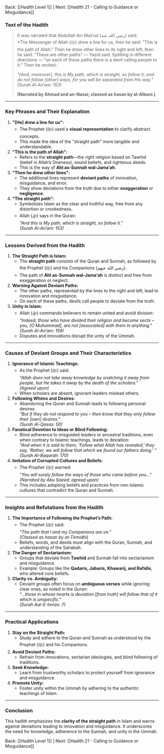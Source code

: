 Back: [[Hadith Level 1]] | Next: [[Hadith 21 - Calling to Guidance or Misguidance]]
### Text of the Hadith
> It was narrated that Abdullah ibn Mas‘ud (رضي الله عنه) said:  
> *The Messenger of Allah (ﷺ) drew a line for us, then he said: "This is the path of Allah." Then he drew other lines to its right and left, then he said: "These are other paths" — Yazid said: Splitting in different directions — "on each of these paths there is a devil calling people to it." Then he recited:  
>  
> *"[And, moreover], this is My path, which is straight, so follow it; and do not follow [other] ways, for you will be separated from His way."*  
> *(Surah Al-An‘am: 153)*  
>  
> **(Narrated by Ahmad and an-Nasai; classed as hasan by al-Albani.)**

---

### Key Phrases and Their Explanation
1. **"[He] drew a line for us":**
   - The Prophet (ﷺ) used a **visual representation** to clarify abstract concepts.
   - This made the idea of the "straight path" more tangible and understandable.
2. **"This is the path of Allah":**
   - Refers to the **straight path**—the right religion based on Tawhid (belief in Allah’s Oneness), sound beliefs, and righteous deeds.
   - This is the way of **Ahl as-Sunnah wal-Jama‘ah**.
3. **"Then he drew other lines":**
   - The additional lines represent **deviant paths** of innovation, misguidance, and error.  
   - They show deviations from the truth due to either **exaggeration** or **negligence**.
4. **"The straight path":**
   - Symbolizes Islam as the clear and truthful way, free from any distortion or crookedness.
   - Allah (ﷻ) says in the Quran:  
     *"And this is My path, which is straight, so follow it."*  
     *(Surah Al-An‘am: 153)*

---

### Lessons Derived from the Hadith
1. **The Straight Path is Islam:**
   - The **straight path** consists of the Quran and Sunnah, as followed by the Prophet (ﷺ) and his Companions (رضي الله عنهم).  
   - The path of **Ahl as-Sunnah wal-Jama‘ah** is distinct and free from exaggeration or neglect.
2. **Warning Against Deviant Paths:**
   - The other paths, represented by the lines to the right and left, lead to innovation and misguidance.  
   - On each of these paths, devils call people to deviate from the truth.
3. **Unity in Islam:**
   - Allah (ﷻ) commands believers to remain united and avoid division:  
     *"Indeed, those who have divided their religion and become sects – you, [O Muhammad], are not [associated] with them in anything."*  
     *(Surah Al-An‘am: 159)*  
   - Disputes and innovations disrupt the unity of the Ummah.

---

### Causes of Deviant Groups and Their Characteristics
1. **Ignorance of Islamic Teachings:**
   - As the Prophet (ﷺ) said:  
     *"Allah does not take away knowledge by snatching it away from people, but He takes it away by the death of the scholars."*  
     *(Agreed upon)*  
   - When scholars are absent, ignorant leaders mislead others.
2. **Following Whims and Desires:**
   - Abandoning the Quran and Sunnah leads to following personal desires:  
     *"But if they do not respond to you – then know that they only follow their [own] desires."*  
     *(Surah Al-Qasas: 50)*  
3. **Fanatical Devotion to Ideas or Blind Following:**
   - Blind adherence to misguided leaders or ancestral traditions, even when contrary to Islamic teachings, leads to deviation:  
     *"And when it is said to them, 'Follow what Allah has revealed,' they say, 'Rather, we will follow that which we found our fathers doing.' "*  
     *(Surah Al-Baqarah: 170)*  
4. **Imitation of Corrupted Cultures and Beliefs:**
   - The Prophet (ﷺ) warned:  
     *"You will surely follow the ways of those who came before you..."*  
     *(Narrated by Abu Saeed; agreed upon)*  
   - This includes adopting beliefs and practices from non-Islamic cultures that contradict the Quran and Sunnah.

---

### Insights and Refutations from the Hadith
1. **The Importance of Following the Prophet’s Path:**
   - The Prophet (ﷺ) said:  
     *"The path that I and my Companions are on."*  
     *(Classed as hasan by at-Tirmidhi)*  
   - Beliefs, words, and deeds must align with the Quran, Sunnah, and understanding of the Sahabah.
2. **The Danger of Sectarianism:**
   - Groups that deviate from **Tawhid** and Sunnah fall into sectarianism and misguidance.
   - Example: Groups like the **Qadaris, Jabaris, Khawarij, and Rafidis**, who altered core beliefs.
3. **Clarity vs. Ambiguity:**
   - Deviant groups often focus on **ambiguous verses** while ignoring clear ones, as noted in the Quran:  
     *"...those in whose hearts is deviation [from truth] will follow that of it which is unspecific."*  
     *(Surah Aal-E-Imran: 7)*  

---

### Practical Applications
1. **Stay on the Straight Path:**
   - Study and adhere to the Quran and Sunnah as understood by the Prophet (ﷺ) and his Companions.
2. **Avoid Deviant Paths:**
   - Refrain from innovations, sectarian ideologies, and blind following of traditions.
3. **Seek Knowledge:**
   - Learn from trustworthy scholars to protect yourself from ignorance and misguidance.
4. **Promote Unity:**
   - Foster unity within the Ummah by adhering to the authentic teachings of Islam.

---

### Conclusion
This hadith emphasizes the **clarity of the straight path** in Islam and warns against deviations leading to innovation and misguidance. It underscores the need for knowledge, adherence to the Sunnah, and unity in the Ummah.


Back: [[Hadith Level 1]] | Next: [[Hadith 21 - Calling to Guidance or Misguidance]]